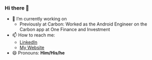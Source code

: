 ### Hi there 👋

<!--
**Afolayan/Afolayan** is a ✨ _special_ ✨ repository because its `README.md` (this file) appears on your GitHub profile.

Here are some ideas to get you started:

- 🔭 I’m currently working on ...
- 🌱 I’m currently learning ...
- 👯 I’m looking to collaborate on ...
- 🤔 I’m looking for help with ...
- 💬 Ask me about ...
- 📫 How to reach me: ...
- 😄 Pronouns: ...
- ⚡ Fun fact: ...
-->
- 🔭 I’m currently working on
    * Previously at Carbon: Worked as the Android Engineer on the Carbon app at One Finance and Investment
- 📫 How to reach me: 
    * [LinkedIn](https://www.linkedin.com/in/afolayanseyi)
    * [My Website](https://www.afolayanseyi.com)
- 😄 Pronouns: **Him/His/he**
